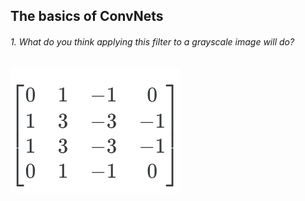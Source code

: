## The basics of ConvNets

###### 1. What do you think applying this filter to a grayscale image will do?
![Image of Matrix](/convolutional-neural-networks/images/matrix.png)
